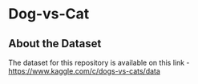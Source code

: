 # Dog-vs-Cat

## About the Dataset

The dataset for this repository is available on this link - https://www.kaggle.com/c/dogs-vs-cats/data
